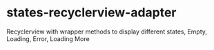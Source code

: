 # states-recyclerview-adapter
Recyclerview with wrapper methods to display different states, Empty, Loading, Error, Loading More
